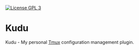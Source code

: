 [![License GPL 3][badge-license]](http://www.gnu.org/licenses/gpl-3.0.txt)

Kudu
====

Kudu - My personal [Tmux][] configuration management plugin.


[tmux]: https://github.com/tmux/tmux

[badge-license]: https://img.shields.io/badge/license-GPL_3-green.svg
